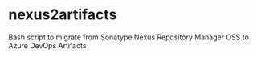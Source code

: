 # nexus2artifacts
Bash script to migrate from Sonatype Nexus Repository Manager OSS to Azure DevOps Artifacts
